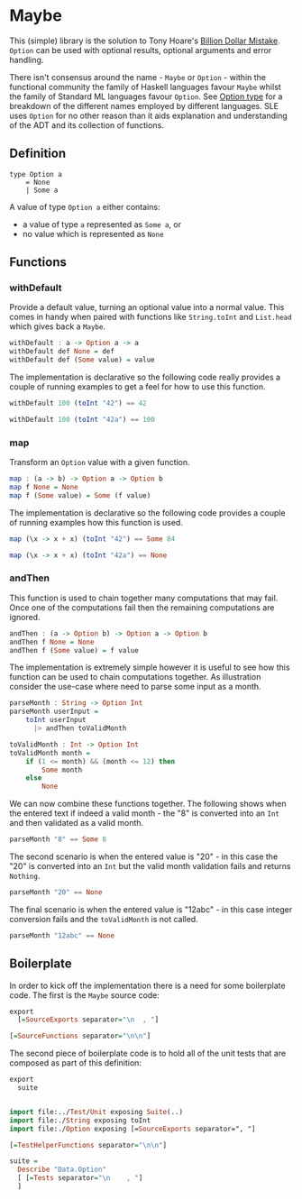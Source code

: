 # Maybe

This (simple) library is the solution to Tony Hoare's [Billion Dollar Mistake](https://www.infoq.com/presentations/Null-References-The-Billion-Dollar-Mistake-Tony-Hoare).  `Option` can be used with optional results, optional arguments and error handling.

There isn't consensus around the name - `Maybe` or `Option` - within the functional community the family of Haskell languages favour `Maybe` whilst the family of Standard ML languages favour `Option`.  See [Option type](https://en.wikipedia.org/wiki/Option_type) for a breakdown of the different names employed by different languages.  SLE uses `Option` for no other reason than it aids explanation and understanding of the ADT and its collection of functions.

## Definition

```
type Option a
    = None
    | Some a
```

A value of type `Option a` either contains:

- a value of type `a` represented as `Some a`, or
- no value which is represented as `None`


## Functions

### withDefault




Provide a default value, turning an optional value into a normal value. This comes in handy when paired with functions like `String.toInt` and `List.head` which gives back a `Maybe`.

~~~ haskell
withDefault : a -> Option a -> a
withDefault def None = def
withDefault def (Some value) = value
~~~

The implementation is declarative so the following code really provides a couple of running examples to get a feel for how to use this function.

~~~ haskell
withDefault 100 (toInt "42") == 42
~~~

~~~ haskell
withDefault 100 (toInt "42a") == 100
~~~


### map




Transform an `Option` value with a given function.

~~~ haskell
map : (a -> b) -> Option a -> Option b
map f None = None
map f (Some value) = Some (f value)
~~~

The implementation is declarative so the following code provides a couple of running examples how this function is used.

~~~ haskell
map (\x -> x + x) (toInt "42") == Some 84
~~~

~~~ haskell
map (\x -> x + x) (toInt "42a") == None
~~~


### andThen




This function is used to chain together many computations that may fail. Once one of the computations fail then the remaining computations are ignored.

~~~ haskell
andThen : (a -> Option b) -> Option a -> Option b
andThen f None = None
andThen f (Some value) = f value
~~~

The implementation is extremely simple however it is useful to see how this function can be used to chain computations together.  As illustration consider the use-case where need to parse some input as a month.

~~~ haskell
parseMonth : String -> Option Int
parseMonth userInput =
    toInt userInput
      |> andThen toValidMonth

toValidMonth : Int -> Option Int
toValidMonth month =
    if (1 <= month) && (month <= 12) then
        Some month
    else
        None
~~~

We can now combine these functions together.  The following shows when the entered text if indeed a valid month - the "8" is converted into an `Int` and then validated as a valid month.

~~~ haskell
parseMonth "8" == Some 8
~~~


The second scenario is when the entered value is "20" - in this case the "20" is converted into an `Int` but the valid month validation fails and returns `Nothing`.

~~~ haskell
parseMonth "20" == None
~~~

The final scenario is when the entered value is "12abc" - in this case integer conversion fails and the `toValidMonth` is not called.

~~~ haskell
parseMonth "12abc" == None
~~~


## Boilerplate

In order to kick off the implementation there is a need for some boilerplate code.  The first is the `Maybe` source code:

~~~ haskell
export
  [=SourceExports separator="\n  , "]

[=SourceFunctions separator="\n\n"]
~~~

The second piece of boilerplate code is to hold all of the unit tests that are composed as part of this definition:

~~~ haskell
export
  suite


import file:../Test/Unit exposing Suite(..)
import file:./String exposing toInt
import file:./Option exposing [=SourceExports separator=", "]

[=TestHelperFunctions separator="\n\n"]

suite =
  Describe "Data.Option"
  [ [=Tests separator="\n    , "]
  ]
~~~



